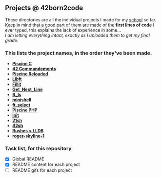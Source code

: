 ## Projects @ 42born2code

These directories are all the individual projects I made for my [school](http://www.42.fr/) so far.<br>
Keep in mind that a good part of them are made of the **first lines of code** I ever typed, this explains the lack of experience in some...<br>
_I am letting everything intact, exactly as I uploaded them to get my final grade._

### This lists the project names, in the order they've been made.
- **[Piscine C](piscine-c)**
- **[42 Commandements](42_commandements)**
- **[Piscine Reloaded](piscine_reloaded)**
- **[Libft](libft)**
- **[Fillit](fillit)**
- **[Get_Next_Line](get_next_line)**
- **[ft_ls](ft_ls)**
- **[minishell](minishell)**
- **[ft_select](ft_select)**
- **[Piscine PHP](piscine-php)**
- **[init](init)**
- **[21sh](21sh)**
- **[42sh](42sh)**
- **[Rushes > LLDB](lldb)**
- **[roger-skyline-1](roger-skyline-1)**

### Task list, for this repository
- [x] Global README
- [x] README content for each project
- [ ] README gifs for each project
